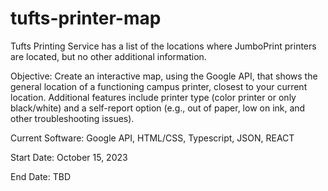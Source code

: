 # tufts-printer-map

Tufts Printing Service has a list of the locations where JumboPrint printers are located, but no other additional information.

Objective: Create an interactive map, using the Google API, that shows the general location of a functioning campus printer, closest to your current location. Additional features include printer type (color printer or only black/white) and a self-report option (e.g., out of paper, low on ink, and other troubleshooting issues).

Current Software: Google API, HTML/CSS, Typescript, JSON, REACT

Start Date: October 15, 2023

End Date: TBD
